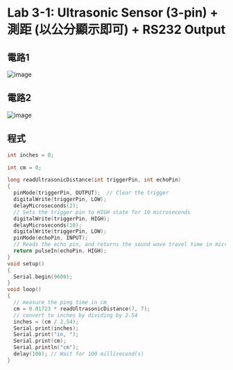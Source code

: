 # Lab 3-1: Ultrasonic Sensor (3-pin) + 測距 (以公分顯示即可) + RS232 Output 

## 電路1

![image](https://user-images.githubusercontent.com/89304181/133913221-77a7c9d6-9ef5-4056-aa3f-6409a1e9f733.png)

## 電路2
![image](https://user-images.githubusercontent.com/89304181/133913257-cc38b4e2-931c-4440-805e-fca13301b876.png)



## 程式

`````C
int inches = 0;

int cm = 0;

long readUltrasonicDistance(int triggerPin, int echoPin)
{
  pinMode(triggerPin, OUTPUT);  // Clear the trigger
  digitalWrite(triggerPin, LOW);
  delayMicroseconds(2);
  // Sets the trigger pin to HIGH state for 10 microseconds
  digitalWrite(triggerPin, HIGH);
  delayMicroseconds(10);
  digitalWrite(triggerPin, LOW);
  pinMode(echoPin, INPUT);
  // Reads the echo pin, and returns the sound wave travel time in microseconds
  return pulseIn(echoPin, HIGH);
}
void setup()
{
  Serial.begin(9600);
}
void loop()
{
  // measure the ping time in cm
  cm = 0.01723 * readUltrasonicDistance(7, 7);
  // convert to inches by dividing by 2.54
  inches = (cm / 2.54);
  Serial.print(inches);
  Serial.print("in, ");
  Serial.print(cm);
  Serial.println("cm");
  delay(100); // Wait for 100 millisecond(s)
}

`````
